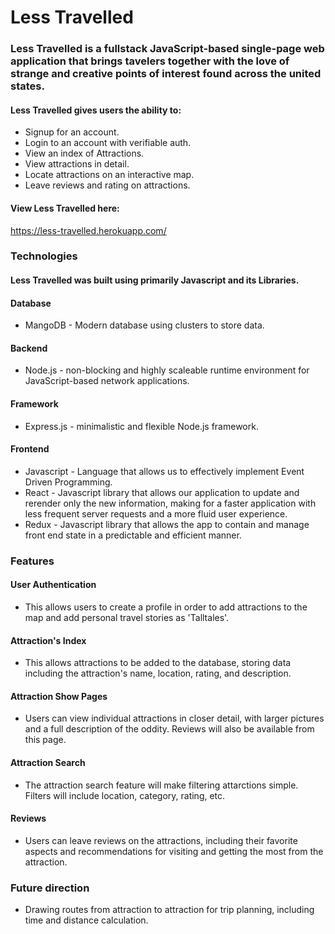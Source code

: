 # Less Travelled

### Less Travelled is a fullstack JavaScript-based single-page web application that brings tavelers together with the love of strange and creative points of interest found across the united states. 

#### Less Travelled gives users the ability to:
* Signup for an account.
* Login to an account with verifiable auth.
* View an index of Attractions.
* View attractions in detail.
* Locate attractions on an interactive map.
* Leave reviews and rating on attractions.


#### View Less Travelled here:
https://less-travelled.herokuapp.com/

### Technologies
#### Less Travelled was built using primarily Javascript and its Libraries.

#### Database
* MangoDB - Modern database using clusters to store data.
#### Backend
* Node.js - non-blocking and highly scaleable runtime environment for JavaScript-based network applications.
#### Framework
* Express.js - minimalistic and flexible Node.js framework.
#### Frontend
* Javascript - Language that allows us to effectively implement Event Driven Programming.
* React - Javascript library that allows our application to update and rerender only the new information, making for a faster application with less frequent server requests and a more fluid user experience.
* Redux - Javascript library that allows the app to contain and manage front end state in a predictable and efficient manner.

### Features
#### User Authentication
* This allows users to create a profile in order to add attractions to the map and add personal travel stories as 'Talltales'. 
#### Attraction's Index
* This allows attractions to be added to the database, storing data including the attraction's name, location, rating, and description.
#### Attraction Show Pages
* Users can view individual attractions in  closer detail, with larger pictures and a full description of the oddity. Reviews will also be available from this page.
#### Attraction Search
* The attraction search feature will make filtering attarctions simple. Filters will include location, category, rating, etc. 
#### Reviews
* Users can leave reviews on the attractions, including their favorite aspects and recommendations for visiting and getting the most from the attraction.

### Future direction
* Drawing routes from attraction to attraction for trip planning, including time and distance calculation.
